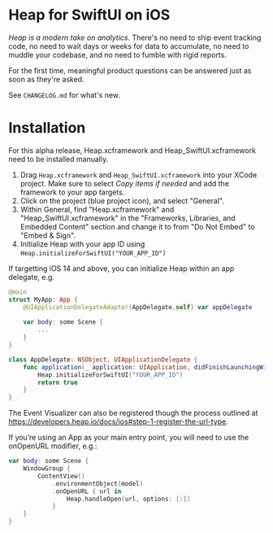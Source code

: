 #  Heap for SwiftUI on iOS

*Heap is a modern take on analytics.* There's no need to ship event tracking code, no need to wait days or weeks for data to accumulate, no need to muddle your codebase, and no need to fumble with rigid reports.

For the first time, meaningful product questions can be answered just as soon as they're asked.

See `CHANGELOG.md` for what's new.

# Installation

For this alpha release, Heap.xcframework and Heap_SwiftUI.xcframework need to be installed manually.

  1. Drag `Heap.xcframework` and `Heap_SwiftUI.xcframework` into your XCode project. Make sure to select *Copy items if needed* and add the framework to your app targets.
  2. Click on the project (blue project icon), and select "General".
  3. Within General, find "Heap.xcframework" and "Heap_SwiftUI.xcframework" in the "Frameworks, Libraries, and Embedded Content" section and change it to from "Do Not Embed" to "Embed & Sign".
  4. Initialize Heap with your app ID using `Heap.initializeForSwiftUI("YOUR_APP_ID")`

If targetting iOS 14 and above, you can initialize Heap within an app delegate, e.g.

```swift
@main
struct MyApp: App {
    @UIApplicationDelegateAdaptor(AppDelegate.self) var appDelegate
    
    var body: some Scene {
        ...
    }
}

class AppDelegate: NSObject, UIApplicationDelegate {
    func application(_ application: UIApplication, didFinishLaunchingWithOptions launchOptions: [UIApplication.LaunchOptionsKey : Any]? = nil) -> Bool {
        Heap.initializeForSwiftUI("YOUR_APP_ID")
        return true
    }
}
```

The Event Visualizer can also be registered though the process outlined at https://developers.heap.io/docs/ios#step-1-register-the-url-type.

If you’re using an App as your main entry point, you will need to use the onOpenURL modifier, e.g.:

```swift
var body: some Scene {
    WindowGroup {
        ContentView()
            .environmentObject(model)
            .onOpenURL { url in
                Heap.handleOpen(url, options: [:])
            }
    }
}
```
